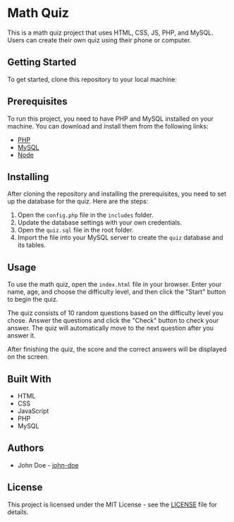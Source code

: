 # Math Quiz

This is a math quiz project that uses HTML, CSS, JS, PHP, and MySQL. Users can create their own quiz using their phone or computer.

## Getting Started

To get started, clone this repository to your local machine:

## Prerequisites

To run this project, you need to have PHP and MySQL installed on your machine. You can download and install them from the following links:

- [PHP](https://www.php.net/downloads)
- [MySQL](https://dev.mysql.com/downloads/)
- [Node](https://nodejs.org/en/download)

## Installing

After cloning the repository and installing the prerequisites, you need to set up the database for the quiz. Here are the steps:

1. Open the `config.php` file in the `includes` folder.
2. Update the database settings with your own credentials.
3. Open the `quiz.sql` file in the root folder.
4. Import the file into your MySQL server to create the `quiz` database and its tables.

## Usage

To use the math quiz, open the `index.html` file in your browser. Enter your name, age, and choose the difficulty level, and then click the "Start" button to begin the quiz.

The quiz consists of 10 random questions based on the difficulty level you chose. Answer the questions and click the "Check" button to check your answer. The quiz will automatically move to the next question after you answer it.

After finishing the quiz, the score and the correct answers will be displayed on the screen.

## Built With

- HTML
- CSS
- JavaScript
- PHP
- MySQL

## Authors

- John Doe - [john-doe](https://github.com/john-doe)

## License

This project is licensed under the MIT License - see the [LICENSE](LICENSE) file for details.
